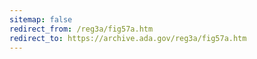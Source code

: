```yaml
---
sitemap: false 
redirect_from: /reg3a/fig57a.htm 
redirect_to: https://archive.ada.gov/reg3a/fig57a.htm 
---
```

